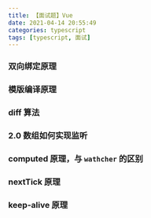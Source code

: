 ```yaml
---
title: 【面试题】Vue
date: 2021-04-14 20:55:49
categories: typescript
tags: [typescript, 面试]
---
```


### 双向绑定原理

### 模版编译原理

### diff 算法

### 2.0 数组如何实现监听

### computed 原理，与 `wathcher` 的区别

### nextTick 原理

### keep-alive 原理
